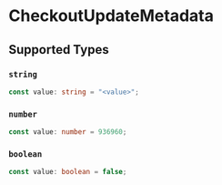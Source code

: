 # CheckoutUpdateMetadata


## Supported Types

### `string`

```typescript
const value: string = "<value>";
```

### `number`

```typescript
const value: number = 936960;
```

### `boolean`

```typescript
const value: boolean = false;
```

